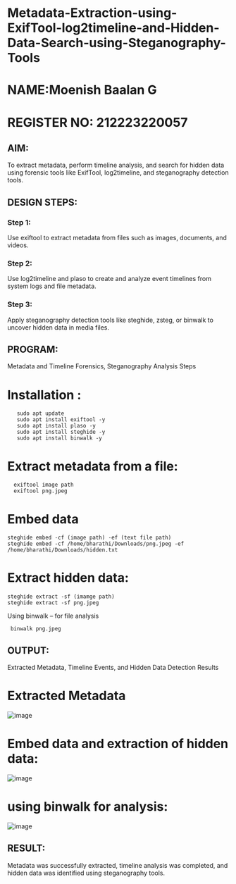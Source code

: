 # Metadata-Extraction-using-ExifTool-log2timeline-and-Hidden-Data-Search-using-Steganography-Tools

# NAME:Moenish Baalan G
# REGISTER NO: 212223220057

## AIM:
To extract metadata, perform timeline analysis, and search for hidden data using forensic tools like ExifTool, log2timeline, and steganography detection tools.

## DESIGN STEPS:
### Step 1:
Use exiftool to extract metadata from files such as images, documents, and videos.

### Step 2:
Use log2timeline and plaso to create and analyze event timelines from system logs and file metadata.

### Step 3:
Apply steganography detection tools like steghide, zsteg, or binwalk to uncover hidden data in media files.

## PROGRAM:
Metadata and Timeline Forensics, Steganography Analysis Steps

# Installation :
```
   sudo apt update
   sudo apt install exiftool -y
   sudo apt install plaso -y
   sudo apt install steghide -y
   sudo apt install binwalk -y
```
# Extract metadata from a file:
```
  exiftool image path
  exiftool png.jpeg
```
# Embed data
```
steghide embed -cf (image path) -ef (text file path)
steghide embed -cf /home/bharathi/Downloads/png.jpeg -ef /home/bharathi/Downloads/hidden.txt
```
# Extract hidden data:
```
steghide extract -sf (imamge path)
steghide extract -sf png.jpeg
```
Using binwalk – for file analysis
```
 binwalk png.jpeg
```
## OUTPUT:
Extracted Metadata, Timeline Events, and Hidden Data Detection Results
# Extracted Metadata
![image](https://github.com/user-attachments/assets/37a73dae-434f-4d34-89b5-a298b1d5b3a6)


# Embed data and extraction of hidden data:
![image](https://github.com/user-attachments/assets/d2e73c23-3536-426e-8207-d4d6f7e4096d)


# using binwalk for analysis:
![image](https://github.com/user-attachments/assets/82dd71cd-68ec-46e9-a8e1-290a5f2e287d)



## RESULT:
Metadata was successfully extracted, timeline analysis was completed, and hidden data was identified using steganography tools.

